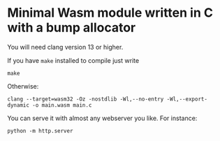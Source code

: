# Minimal Wasm module written in C with a bump allocator

You will need clang version 13 or higher.

If you have `make` installed to compile just write

```
make
```

Otherwise:

```
clang --target=wasm32 -Oz -nostdlib -Wl,--no-entry -Wl,--export-dynamic -o main.wasm main.c
```

You can serve it with almost any webserver you like. For instance:

```
python -m http.server
```
